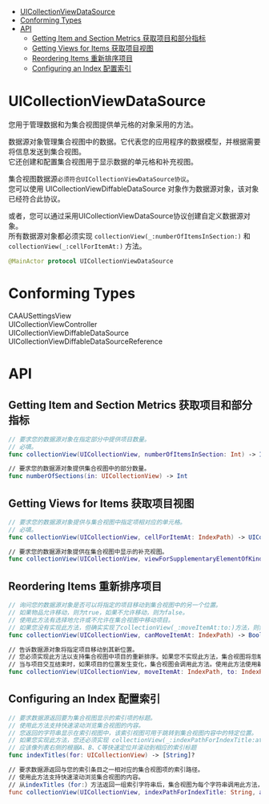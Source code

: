 <!-- TOC -->

- [UICollectionViewDataSource](#uicollectionviewdatasource)
- [Conforming Types](#conforming-types)
- [API](#api)
    - [Getting Item and Section Metrics 获取项目和部分指标](#getting-item-and-section-metrics-获取项目和部分指标)
    - [Getting Views for Items  获取项目视图](#getting-views-for-items--获取项目视图)
    - [Reordering Items 重新排序项目](#reordering-items-重新排序项目)
    - [Configuring an Index  配置索引](#configuring-an-index--配置索引)

<!-- /TOC -->

# UICollectionViewDataSource

您用于管理数据和为集合视图提供单元格的对象采用的方法。

数据源对象管理集合视图中的数据。它代表您的应用程序的数据模型，并根据需要将信息发送到集合视图。  
它还创建和配置集合视图用于显示数据的单元格和补充视图。

集合视图数据源`必须符合UICollectionViewDataSource协议`。  
您可以使用 UICollectionViewDiffableDataSource 对象作为数据源对象，该对象已经符合此协议。

或者，您可以通过采用UICollectionViewDataSource协议创建自定义数据源对象。  
所有数据源对象都必须实现 `collectionView(_:numberOfItemsInSection:)` 和 `collectionView(_:cellForItemAt:)` 方法。

```swift
@MainActor protocol UICollectionViewDataSource
```

# Conforming Types

CAAUSettingsView  
UICollectionViewController  
UICollectionViewDiffableDataSource  
UICollectionViewDiffableDataSourceReference  

# API

## Getting Item and Section Metrics 获取项目和部分指标

```swift
// 要求您的数据源对象在指定部分中提供项目数量。
// 必填。
func collectionView(UICollectionView, numberOfItemsInSection: Int) -> Int

// 要求您的数据源对象提供集合视图中的部分数量。
func numberOfSections(in: UICollectionView) -> Int

```

## Getting Views for Items  获取项目视图

```swift
// 要求您的数据源对象提供与集合视图中指定项相对应的单元格。
// 必填。
func collectionView(UICollectionView, cellForItemAt: IndexPath) -> UICollectionViewCell

// 要求您的数据源对象提供在集合视图中显示的补充视图。
func collectionView(UICollectionView, viewForSupplementaryElementOfKind: String, at: IndexPath) -> UICollectionReusableView
```

## Reordering Items 重新排序项目

```swift
// 询问您的数据源对象是否可以将指定的项目移动到集合视图中的另一个位置。
// 如果物品允许移动，则为true，如果不允许移动，则为false。
// 使用此方法有选择地允许或不允许在集合视图中移动项目。
// 如果您没有实现此方法，但确实实现了collectionView(_:moveItemAt:to:)方法，则集合视图允许对所有项目进行重新排序。
func collectionView(UICollectionView, canMoveItemAt: IndexPath) -> Bool

// 告诉数据源对象将指定项目移动到其新位置。
// 您必须实现此方法以支持集合视图中项目的重新排序。如果您不实现此方法，集合视图将忽略任何重新排序项目的尝试。
// 当与项目交互结束时，如果项目的位置发生变化，集合视图会调用此方法。使用此方法使用新的索引路径信息更新您的数据结构。
func collectionView(UICollectionView, moveItemAt: IndexPath, to: IndexPath)
```

## Configuring an Index  配置索引

```swift
// 要求数据源返回要为集合视图显示的索引项的标题。
// 使用此方法支持快速滚动浏览集合视图的内容。
// 您返回的字符串显示在索引视图中，该索引视图可用于跳转到集合视图内容中的特定位置。
// 如果您实现此方法，您还必须实现 collectionView(_:indexPathForIndexTitle:at:) 方法来指定与每个索引标题关联的集合视图项。
// 应该像列表右侧的根据A、B、C等快速定位并滚动到相应的索引标题
func indexTitles(for: UICollectionView) -> [String]?

// 要求数据源返回与您的索引条目之一相对应的集合视图项的索引路径。
// 使用此方法支持快速滚动浏览集合视图的内容。
// 从indexTitles（for:）方法返回一组索引字符串后，集合视图为每个字符串调用此方法，以获取集合视图项作为滚动目标。
func collectionView(UICollectionView, indexPathForIndexTitle: String, at: Int) -> IndexPath
```